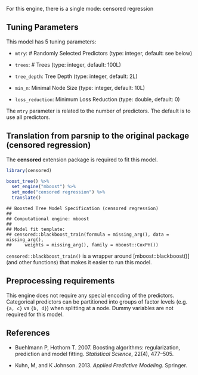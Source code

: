 


For this engine, there is a single mode: censored regression

## Tuning Parameters



This model has 5 tuning parameters:

- `mtry`: # Randomly Selected Predictors (type: integer, default: see below)

- `trees`: # Trees (type: integer, default: 100L)

- `tree_depth`: Tree Depth (type: integer, default: 2L)

- `min_n`: Minimal Node Size (type: integer, default: 10L)

- `loss_reduction`: Minimum Loss Reduction (type: double, default: 0)

The `mtry` parameter is related to the number of predictors. The default is to use all predictors.

## Translation from parsnip to the original package (censored regression)

The **censored** extension package is required to fit this model.


```r
library(censored)

boost_tree() %>% 
  set_engine("mboost") %>% 
  set_mode("censored regression") %>% 
  translate()
```

```
## Boosted Tree Model Specification (censored regression)
## 
## Computational engine: mboost 
## 
## Model fit template:
## censored::blackboost_train(formula = missing_arg(), data = missing_arg(), 
##     weights = missing_arg(), family = mboost::CoxPH())
```

`censored::blackboost_train()` is a wrapper around [mboost::blackboost()] (and other functions) that makes it easier to run this model. 

## Preprocessing requirements


This engine does not require any special encoding of the predictors. Categorical predictors can be partitioned into groups of factor levels (e.g. `{a, c}` vs `{b, d}`) when splitting at a node. Dummy variables are not required for this model. 

## References

 - Buehlmann P, Hothorn T. 2007. Boosting algorithms: regularization, prediction and model fitting. _Statistical Science_, 22(4), 477–505.

 - Kuhn, M, and K Johnson. 2013. _Applied Predictive Modeling_. Springer.
